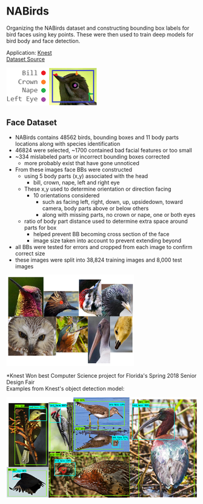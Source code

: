 # NABirds
Organizing the NABirds dataset and constructing bounding box labels for bird faces using key points. These were then used to train deep models for bird body and face detection.

Application: [Knest](https://github.com/adcrn/knest)<br />
[Dataset Source](http://dl.allaboutbirds.org/nabirds)<br />

![Labels](images/facelabel.png)
## Face Dataset
- NABirds contains 48562 birds, bounding boxes and 11 body parts locations along with species identification
- 46824 were selected, ~1700 contained bad facial features or too small
- ~334 mislabeled parts or incorrect bounding boxes corrected
	* more probably exist that have gone unnoticed
- From these images face BBs were constructed
	* using 5 body parts (x,y) associated with the head
		+ bill, crown, nape, left and right eye
	* These x,y used to determine orientation or direction facing
		+ 10 orientations considered 
			- such as facing left, right, down, up, upsidedown, toward camera, body parts above or below 
				others
			- along with missing parts, no crown or nape, one or both eyes
	* ratio of body part distance used to determine extra space around parts for box
		+ helped prevent BB becoming cross section of the face
		+ image size taken into account to prevent extending beyond
- all BBs were tested for errors and cropped from each image to confirm correct size
- these images were split into 38,824 training images and 8,000 test images

![Examples](images/examples.png)

*Knest Won best Computer Science project for Florida's Spring 2018 Senior Design Fair <br />
Examples from Knest's object detection model:

![Knest](images/knestex2.png)
